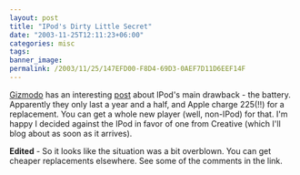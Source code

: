 ```yaml
---
layout: post
title: "IPod's Dirty Little Secret"
date: "2003-11-25T12:11:23+06:00"
categories: misc 
tags: 
banner_image: 
permalink: /2003/11/25/147EFD00-F8D4-69D3-0AEF7D11D6EEF14F
---
```


<a href="http://www.gizmodo.com">Gizmodo</a> has an interesting <a href="http://www.gizmodo.com/archives/010499.php#010499">post</a> about IPod's main drawback - the battery. Apparently they only last a year and a half, and Apple charge 225(!!) for a replacement. You can get a whole new player (well, non-IPod) for that. I'm happy I decided against the IPod in favor of one from Creative (which I'll blog about as soon as it arrives).

<b>Edited</b> - So it looks like the situation was a bit overblown. You can get cheaper replacements elsewhere. See some of the comments in the link.